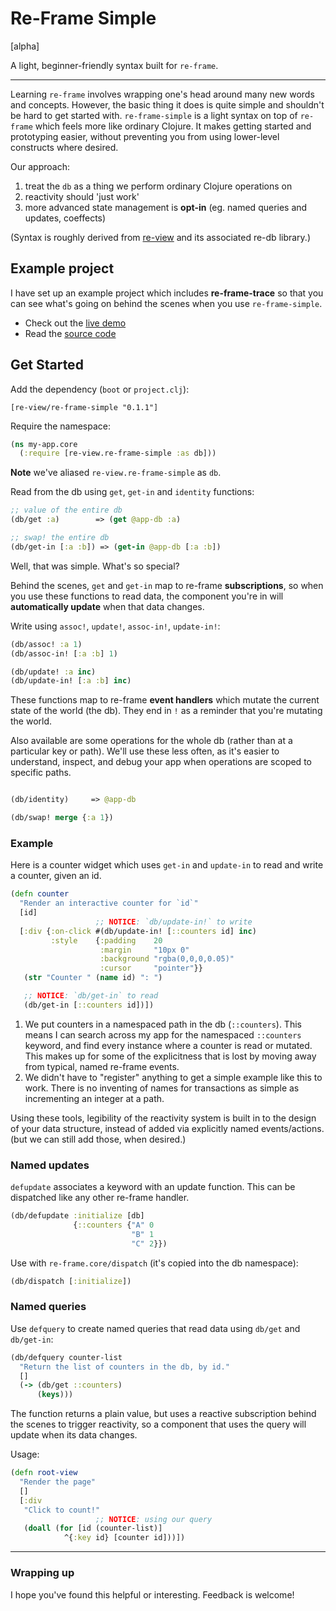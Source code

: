 # Re-Frame Simple

[alpha]

A light, beginner-friendly syntax built for `re-frame`.

----

Learning `re-frame` involves wrapping one's head around many new words and concepts. However, the basic thing it does is quite simple and shouldn't be hard to get started with. `re-frame-simple` is a light syntax on top of `re-frame` which feels more like ordinary Clojure. It makes getting started and prototyping easier, without preventing you from using lower-level constructs where desired. 

Our approach:

1. treat the `db` as a thing we perform ordinary Clojure operations on
2. reactivity should 'just work'
3. more advanced state management is **opt-in** (eg. named queries and updates, coeffects)

(Syntax is roughly derived from [re-view](https://www.re-view.io) and its associated re-db library.)

## Example project

I have set up an example project which includes **re-frame-trace** so that you can see what's going on behind the scenes when you use `re-frame-simple`.

- Check out the [live demo](https://mhuebert.github.io/shadow-re-frame/)
- Read the [source code](https://github.com/mhuebert/shadow-re-frame)

## Get Started

Add the dependency (`boot` or `project.clj`):

`[re-view/re-frame-simple "0.1.1"]`

Require the namespace:

```clj
(ns my-app.core
  (:require [re-view.re-frame-simple :as db]))
```

**Note** we've aliased `re-view.re-frame-simple` as `db`.

Read from the db using `get`, `get-in` and `identity` functions:

```clj
;; value of the entire db
(db/get :a)        => (get @app-db :a)

;; swap! the entire db
(db/get-in [:a :b]) => (get-in @app-db [:a :b])
```

Well, that was simple. What's so special?

Behind the scenes, `get` and `get-in` map to re-frame **subscriptions**, so when you use these functions to read data, the component you're in will **automatically update** when that data changes.


Write using `assoc!`, `update!`, `assoc-in!`, `update-in!`:


```clj
(db/assoc! :a 1)
(db/assoc-in! [:a :b] 1)

(db/update! :a inc)
(db/update-in! [:a :b] inc)
```

These functions map to re-frame **event handlers** which mutate the current state of the world (the db). They end in `!` as a reminder that you're mutating the world.

Also available are some operations for the whole db (rather than at a particular
key or path). We'll use these less often, as it's easier to understand, inspect, and debug your app when operations are scoped to specific paths.

```clj

(db/identity)     => @app-db

(db/swap! merge {:a 1})
```


### Example

Here is a counter widget which uses `get-in` and `update-in` to read and write a counter, given an id.

```clj
(defn counter
  "Render an interactive counter for `id`"
  [id]
                   ;; NOTICE: `db/update-in!` to write
  [:div {:on-click #(db/update-in! [::counters id] inc)
         :style    {:padding    20
                    :margin     "10px 0"
                    :background "rgba(0,0,0,0.05)"
                    :cursor     "pointer"}}
   (str "Counter " (name id) ": ")

   ;; NOTICE: `db/get-in` to read
   (db/get-in [::counters id])])
```

1. We put counters in a namespaced path in the db (`::counters`). This means I can search across my app for the namespaced `::counters` keyword, and find every instance where a counter is read or mutated. This makes up for some of the explicitness that is lost by moving away from typical, named re-frame events.
2. We didn't have to "register" anything to get a simple example like this to work. There is no inventing of names for transactions as simple as incrementing an integer at a path.

Using these tools, legibility of the reactivity system is built in to the design of your data structure, instead of added via explicitly named events/actions. (but we can still add those, when desired.)


### Named updates

`defupdate` associates a keyword with an update function. This can be dispatched like any other re-frame handler.

```clj
(db/defupdate :initialize [db]
              {::counters {"A" 0
                           "B" 1
                           "C" 2}})
```

Use with `re-frame.core/dispatch` (it's copied into the db namespace):

```clj
(db/dispatch [:initialize])
```

### Named queries

Use `defquery` to create named queries that read data using `db/get` and `db/get-in`:

```clj
(db/defquery counter-list
  "Return the list of counters in the db, by id."
  []
  (-> (db/get ::counters)
      (keys)))
```

The function returns a plain value, but uses a reactive subscription behind the scenes
to trigger reactivity, so a component that uses the query will update when its data changes.

Usage:

```clj
(defn root-view
  "Render the page"
  []
  [:div
   "Click to count!"
                   ;; NOTICE: using our query
   (doall (for [id (counter-list)]
            ^{:key id} [counter id]))])
```


----

### Wrapping up

I hope you've found this helpful or interesting. Feedback is welcome!
